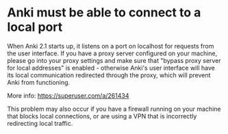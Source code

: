 # Anki must be able to connect to a local port

When Anki 2.1 starts up, it listens on a port on localhost for requests from the user interface. If you have a proxy server configured on your machine, please go into your proxy settings and make sure that "bypass proxy server for local addresses" is enabled - otherwise Anki's user interface will have its local communication redirected through the proxy, which will prevent Anki from functioning.

More info: <https://superuser.com/a/261434>

This problem may also occur if you have a firewall running on your machine that blocks local connections, or are using a VPN that is incorrectly redirecting local traffic.
